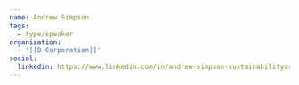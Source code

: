 ```yaml
---
name: Andrew Simpson
tags:
  - type/speaker
organization:
  - '[[B Corporation]]'
social:
  linkedin: https://www.linkedin.com/in/andrew-simpson-sustainabilityarchitect/
---
```


